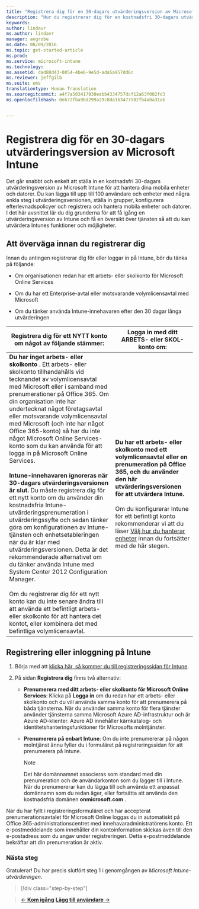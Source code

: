 ```yaml
---
title: "Registrera dig för en 30-dagars utvärderingsversion av Microsoft Intune | Microsoft Intune"
description: "Hur du registrerar dig för en kostnadsfri 30-dagars utvärderingsversion av Intune och vad du behöver tänka på innan du registrerar dig"
keywords: 
author: lindavr
ms.author: lindavr
manager: angrobe
ms.date: 08/09/2016
ms.topic: get-started-article
ms.prod: 
ms.service: microsoft-intune
ms.technology: 
ms.assetid: dad88d43-0054-4be6-9e5d-ada5a957dd6c
ms.reviewer: jeffgilb
ms.suite: ems
translationtype: Human Translation
ms.sourcegitcommit: a4f7a503417938eabb4334757dcf12a63f082fd3
ms.openlocfilehash: 0eb72fba9bd299a29c8da1b3477582fb4a0a31ab


---
```


# <a name="sign-up-for-a-30day-evaluation-of-microsoft-intune"></a>Registrera dig för en 30-dagars utvärderingsversion av Microsoft Intune

Det går snabbt och enkelt att ställa in en kostnadsfri 30-dagars utvärderingsversion av Microsoft Intune för att hantera dina mobila enheter och datorer. Du kan lägga till upp till 100 användare och enheter med några enkla steg i utvärderingsversionen, ställa in grupper, konfigurera efterlevnadspolicyer och registrera och hantera mobila enheter och datorer. I det här avsnittet lär du dig grunderna för att få igång en utvärderingsversion av Intune och få en översikt över tjänsten så att du kan utvärdera Intunes funktioner och möjligheter.

## <a name="what-to-consider-before-you-sign-up"></a>Att överväga innan du registrerar dig

Innan du antingen registrerar dig för eller loggar in på Intune, bör du tänka på följande:

-   Om organisationen redan har ett arbets- eller skolkonto för Microsoft Online Services

-   Om du har ett Enterprise-avtal eller motsvarande volymlicensavtal med Microsoft

-   Om du tänker använda Intune-innehavaren efter den 30 dagar långa utvärderingen

|Registrera dig för ett NYTT konto om något av följande stämmer:|Logga in med ditt ARBETS- eller SKOL-konto om:|
|-----------------------------------------------------------------|------------------------------------------------|
|**Du har inget arbets- eller skolkonto** . Ett arbets- eller skolkonto tillhandahålls vid tecknandet av volymlicensavtal med Microsoft eller i samband med prenumerationer på Office 365. Om din organisation inte har undertecknat något företagsavtal eller motsvarande volymlicensavtal med Microsoft (och inte har något Office 365-konto) så har du inte något Microsoft Online Services-konto som du kan använda för att logga in på Microsoft Online Services.<br /><br />**Intune-innehavaren ignoreras när 30-dagars utvärderingsversionen är slut.** Du måste registrera dig för ett nytt konto om du använder din kostnadsfria Intune-utvärderingsprenumeration i utvärderingssyfte och sedan tänker göra om konfigurationen av Intune-tjänsten och enhetsetableringen när du är klar med utvärderingsversionen. Detta är det rekommenderade alternativet om du tänker använda Intune med System Center 2012 Configuration Manager.<br /><br />Om du registrerar dig för ett nytt konto kan du inte senare ändra till att använda ett befintligt arbets- eller skolkonto för att hantera det kontot, eller kombinera det med befintliga volymlicensavtal.|**Du har ett arbets- eller skolkonto med ett volymlicensavtal eller en prenumeration på Office 365, och du använder den här utvärderingsversionen för att utvärdera Intune.**<br /><br />Om du konfigurerar Intune för ett befintligt konto rekommenderar vi att du läser [Välj hur du hanterar enheter](/intune/get-started/choose-how-to-manage-devices) innan du fortsätter med de här stegen.|

## <a name="sign-up-or-sign-in-to-intune"></a>Registrering eller inloggning på Intune

1.  Börja med att [klicka här, så kommer du till registreringssidan för Intune](https://portal.office.com/Signup/Signup.aspx?OfferId=40BE278A-DFD1-470a-9EF7-9F2596EA7FF9&dl=INTUNE_A&ali=1#0%20).

2.  På sidan **Registrera dig** finns två alternativ:

    -   **Prenumerera med ditt arbets- eller skolkonto för Microsoft Online Services**: Klicka på **Logga in** om du redan har ett arbets- eller skolkonto och du vill använda samma konto för att prenumerera på båda tjänsterna. När du använder samma konto för flera tjänster använder tjänsterna samma Microsoft Azure AD-infrastruktur och är Azure AD-klienter. Azure AD innehåller kärnkatalog- och identitetshanteringsfunktioner för Microsofts molntjänster.

    -   **Prenumerera på enbart Intune**: Om du inte prenumererar på någon molntjänst ännu fyller du i formuläret på registreringssidan för att prenumerera på Intune.

        > [!NOTE]
        > Det här domännamnet associeras som standard med din prenumeration och de användarkonton som du lägger till i Intune. När du prenumererar kan du lägga till och använda ett anpassat domännamn som du redan äger, eller fortsätta att använda den kostnadsfria domänen **onmicrosoft.com** .

När du har fyllt i registreringsformuläret och har accepterat prenumerationsavtalet för Microsoft Online loggas du in automatiskt på Office 365-administrationscentret med innehavaradministratörens konto. Ett e-postmeddelande som innehåller din kontoinformation skickas även till den e-postadress som du angav under registreringen. Detta e-postmeddelande bekräftar att din prenumeration är aktiv.

### <a name="next-steps"></a>Nästa steg
Gratulerar! Du har precis slutfört steg 1 i genomgången av *Microsoft Intune-utvärderingen*.

>[!div class="step-by-step"]

>[&larr; **Kom igång**](get-started-with-a-30-day-trial-of-microsoft-intune.md)     [**Lägg till användare** &rarr;](get-started-with-a-30-day-trial-of-microsoft-intune-step-2.md)  



<!--HONumber=Nov16_HO1-->


